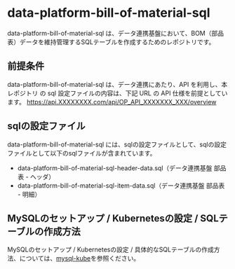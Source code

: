# data-platform-bill-of-material-sql
data-platform-bill-of-material-sql は、データ連携基盤において、BOM（部品表）データを維持管理するSQLテーブルを作成するためのレポジトリです。

## 前提条件  
data-platform-bill-of-material-sql は、データ連携にあたり、API を利用し、本レポジトリ の sql 設定ファイルの内容は、下記 URL の API 仕様を前提としています。 
https://api.XXXXXXXX.com/api/OP_API_XXXXXXX_XXX/overview

## sqlの設定ファイル
data-platform-bill-of-material-sql には、sqlの設定ファイルとして、sqlの設定ファイルとして以下のsqlファイルが含まれています。  

* data-platform-bill-of-material-sql-header-data.sql（データ連携基盤 部品表 - ヘッダ）
* data-platform-bill-of-material-sql-item-data.sql（データ連携基盤 部品表 - 明細）

## MySQLのセットアップ / Kubernetesの設定 / SQLテーブルの作成方法
MySQLのセットアップ / Kubernetesの設定 / 具体的なSQLテーブルの作成方法、については、[mysql-kube](https://github.com/latonaio/mysql-kube)を参照ください。